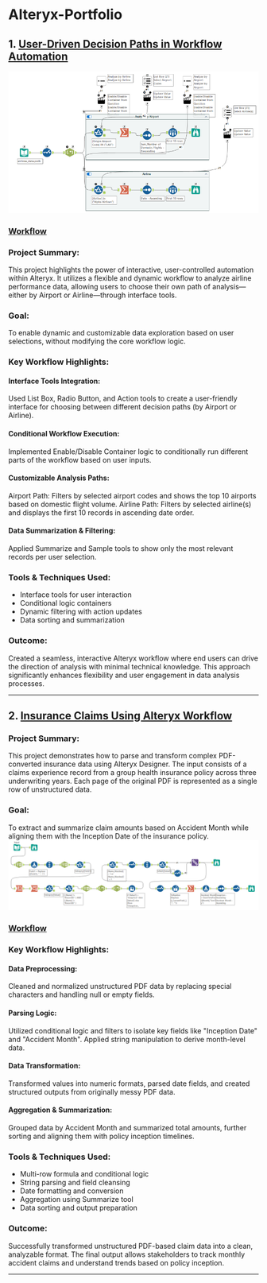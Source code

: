 # Alteryx-Portfolio

## 1. [User-Driven Decision Paths in Workflow Automation](https://medium.com/@shrutingr001/alteryx-series-part-i-analytic-apps-ca79d4e30400)
![Conditional Routing](https://github.com/Shruti-Nagar/pictures/blob/main/Conditional%20Routing.PNG)
### [Workflow](https://github.com/Shruti-Nagar/Alteryx-Portfolio/blob/main/conditional%20routing.yxwz)

### Project Summary:
This project highlights the power of interactive, user-controlled automation within Alteryx. It utilizes a flexible and dynamic workflow to analyze airline performance data, allowing users to choose their own path of analysis—either by Airport or Airline—through interface tools.

### Goal:
To enable dynamic and customizable data exploration based on user selections, without modifying the core workflow logic.

### Key Workflow Highlights:
#### Interface Tools Integration:
Used List Box, Radio Button, and Action tools to create a user-friendly interface for choosing between different decision paths (by Airport or Airline).
#### Conditional Workflow Execution:
Implemented Enable/Disable Container logic to conditionally run different parts of the workflow based on user inputs.
#### Customizable Analysis Paths:
Airport Path: Filters by selected airport codes and shows the top 10 airports based on domestic flight volume.
Airline Path: Filters by selected airline(s) and displays the first 10 records in ascending date order.
#### Data Summarization & Filtering:
Applied Summarize and Sample tools to show only the most relevant records per user selection.

### Tools & Techniques Used:
- Interface tools for user interaction
- Conditional logic containers
- Dynamic filtering with action updates
- Data sorting and summarization

### Outcome:
Created a seamless, interactive Alteryx workflow where end users can drive the direction of analysis with minimal technical knowledge. This approach significantly enhances flexibility and user engagement in data analysis processes.

***

## 2. [Insurance Claims Using Alteryx Workflow](https://github.com/Shruti-Nagar/Alteryx-Portfolio/blob/main/Parsing%20Insurance%20Claims.yxmd)
### Project Summary:
This project demonstrates how to parse and transform complex PDF-converted insurance data using Alteryx Designer. The input consists of a claims experience record from a group health insurance policy across three underwriting years. Each page of the original PDF is represented as a single row of unstructured data.

### Goal:
To extract and summarize claim amounts based on Accident Month while aligning them with the Inception Date of the insurance policy.
![Alteryx Workflow](https://github.com/Shruti-Nagar/pictures/blob/main/Insurance%20Claims.PNG)
### [Workflow](https://github.com/Shruti-Nagar/Alteryx-Portfolio/blob/main/Parsing%20Insurance%20Claims.yxmd)

### Key Workflow Highlights:
#### Data Preprocessing:
Cleaned and normalized unstructured PDF data by replacing special characters and handling null or empty fields.
#### Parsing Logic:
Utilized conditional logic and filters to isolate key fields like "Inception Date" and "Accident Month". Applied string manipulation to derive month-level data.
#### Data Transformation:
Transformed values into numeric formats, parsed date fields, and created structured outputs from originally messy PDF data.
#### Aggregation & Summarization:
Grouped data by Accident Month and summarized total amounts, further sorting and aligning them with policy inception timelines.

### Tools & Techniques Used:
- Multi-row formula and conditional logic
- String parsing and field cleansing
- Date formatting and conversion
- Aggregation using Summarize tool
- Data sorting and output preparation

### Outcome:
Successfully transformed unstructured PDF-based claim data into a clean, analyzable format. The final output allows stakeholders to track monthly accident claims and understand trends based on policy inception.

***
